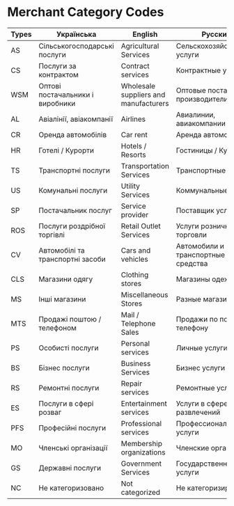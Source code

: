 # Merchant Category Codes

| Types | Українська                       | English                               | Русский                            |
| ----- | -------------------------------- | ------------------------------------- | ---------------------------------- |
| AS    | Сільськогосподарські послуги     | Agricultural Services                 | Сельскохозяйственные услуги        |
| CS    | Послуги за контрактом            | Contract services                     | Контрактные услуги                 |
| WSM   | Оптові постачальники і виробники | Wholesale suppliers and manufacturers | Оптовые поставщики и производители |
| AL    | Авіалінії, авіакомпанії          | Airlines                              | Авиалинии, авиакомпании            |
| CR    | Оренда автомобілів               | Car rent                              | Аренда автомобилей                 |
| HR    | Готелі / Курорти                 | Hotels / Resorts                      | Гостиницы / Курорты                |
| TS    | Транспортні послуги              | Transportation Services               | Транспортные услуги                |
| US    | Комунальні послуги               | Utility Services                      | Коммунальные услуги                |
| SP    | Постачальник послуг              | Service provider                      | Поставщик услуг                    |
| ROS   | Послуги роздрібної торгівлі      | Retail Outlet Services                | Услуги розничной торговли          |
| CV    | Автомобілі та транспортні засоби | Cars and vehicles                     | Автомобили и транспортные средства |
| CLS   | Магазини одягу                   | Clothing stores                       | Магазины одежды                    |
| MS    | Інші магазини                    | Miscellaneous Stores                  | Разные магазины                    |
| MTS   | Продажі поштою / телефоном       | Mail / Telephone Sales                | Продажи по почте / телефону        |
| PS    | Особисті послуги                 | Personal services                     | Личные услуги                      |
| BS    | Бізнес послуги                   | Business Services                     | Бизнес услуги                      |
| RS    | Ремонтні послуги                 | Repair services                       | Ремонтные услуги                   |
| ES    | Послуги в сфері розваг           | Entertainment services                | Услуги в сфере развлечений         |
| PFS   | Професійні послуги               | Professional services                 | Профессиональные услуги            |
| MO    | Членські організації             | Membership оrganizations              | Членские организации               |
| GS    | Державні послуги                 | Government Services                   | Государственные услуги             |
| NC    | Не категоризовано                | Not categorized                       | Не категоризированно               |

